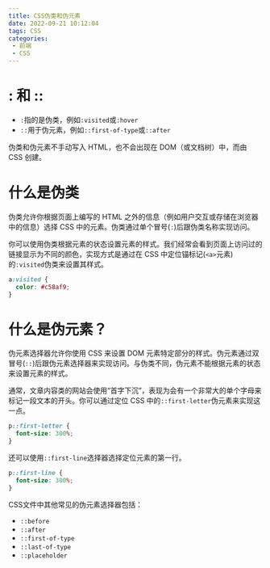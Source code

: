```yaml
---
title: CSS伪类和伪元素
date: 2022-09-21 10:12:04
tags: CSS
categories: 
 - 前端
 - CSS
---
```



# : 和 ::
* `:`指的是伪类，例如`:visited`或`:hover`
* `::`用于伪元素，例如`::first-of-type`或`::after`

伪类和伪元素不手动写入 HTML，也不会出现在 DOM（或文档树）中，而由 CSS 创建。

# 什么是伪类
伪类允许你根据页面上编写的 HTML 之外的信息（例如用户交互或存储在浏览器中的信息）选择 CSS 中的元素。伪类通过单个冒号(`:`)后跟伪类名称实现访问。

你可以使用伪类根据元素的状态设置元素的样式。我们经常会看到页面上访问过的链接显示为不同的颜色，实现方式是通过在 CSS 中定位锚标记(`<a>`元素)的`:visited`伪类来设置其样式。
```css
a:visited {
  color: #c58af9;
}
```
# 什么是伪元素？
伪元素选择器允许你使用 CSS 来设置 DOM 元素特定部分的样式。伪元素通过双冒号(`::`)后跟伪元素选择器来实现访问。与伪类不同，伪元素不能根据元素的状态来设置元素的样式。

通常，文章内容类的网站会使用“首字下沉”，表现为会有一个非常大的单个字母来标记一段文本的开头。你可以通过定位 CSS 中的`::first-letter`伪元素来实现这一点。
```css
p::first-letter {
  font-size: 300%;
}
```
还可以使用`::first-line`选择器选择定位元素的第一行。
```css
p::first-line {
  font-size: 300%;
}
```
CSS文件中其他常见的伪元素选择器包括：
* `::before`
* `::after`
* `::first-of-type`
* `::last-of-type`
* `::placeholder`
